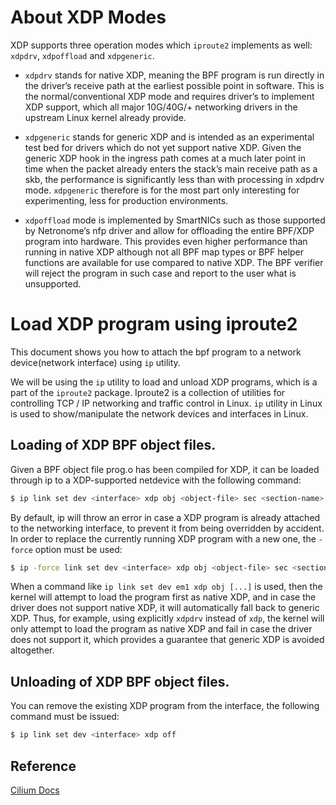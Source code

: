 # About XDP Modes
XDP supports three operation modes which `iproute2` implements as well: `xdpdrv`, `xdpoffload` and `xdpgeneric`.

- `xdpdrv` stands for native XDP, meaning the BPF program is run directly in the driver’s receive path at the earliest possible point in software. This is the normal/conventional XDP mode and requires driver’s to implement XDP support, which all major 10G/40G/+ networking drivers in the upstream Linux kernel already provide.

- `xdpgeneric` stands for generic XDP and is intended as an experimental test bed for drivers which do not yet support native XDP. Given the generic XDP hook in the ingress path comes at a much later point in time when the packet already enters the stack’s main receive path as a skb, the performance is significantly less than with processing in xdpdrv mode. `xdpgeneric` therefore is for the most part only interesting for experimenting, less for production environments.

- `xdpoffload` mode is implemented by SmartNICs such as those supported by Netronome’s nfp driver and allow for offloading the entire BPF/XDP program into hardware. This provides even higher performance than running in native XDP although not all BPF map types or BPF helper functions are available for use compared to native XDP. The BPF verifier will reject the program in such case and report to the user what is unsupported.


# Load XDP program using iproute2
This document shows you how to attach the bpf program to a network device(network interface) using `ip` utility. 

We will be using the `ip` utility to load and unload XDP programs, which is a part of the `iproute2` package.
Iproute2 is a collection of utilities for controlling TCP / IP networking and traffic control in Linux.
`ip` utility in Linux is used to show/manipulate the network devices and interfaces in Linux.

## Loading of XDP BPF object files.
Given a BPF object file prog.o has been compiled for XDP, it can be loaded through ip to a XDP-supported netdevice with the following command:
```bash
$ ip link set dev <interface> xdp obj <object-file> sec <section-name>
```
By default, ip will throw an error in case a XDP program is already attached to the networking interface, to prevent it from being overridden by accident. In order to replace the currently running XDP program with a new one, the `-force` option must be used:

```bash
$ ip -force link set dev <interface> xdp obj <object-file> sec <section-name>
```
When a command like `ip link set dev em1 xdp obj [...]` is used, then the kernel will attempt to load the program first as native XDP, and in case the driver does not support native XDP, it will automatically fall back to generic XDP. Thus, for example, using explicitly `xdpdrv` instead of `xdp`, the kernel will only attempt to load the program as native XDP and fail in case the driver does not support it, which provides a guarantee that generic XDP is avoided altogether.

## Unloading of XDP BPF object files.
You can remove the existing XDP program from the interface, the following command must be issued:
```bash
$ ip link set dev <interface> xdp off
```




## Reference
[Cilium Docs](https://docs.cilium.io/en/v1.9/bpf/)
